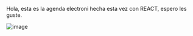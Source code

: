 Hola, esta es la agenda electroni hecha esta vez con REACT, espero les guste.

![image](https://github.com/user-attachments/assets/42a2d891-6528-4313-a423-bec705dadf47)
